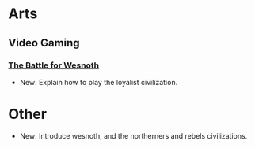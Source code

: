 # Arts

## Video Gaming

### [The Battle for Wesnoth](wesnoth.md)

* New: Explain how to play the loyalist civilization.

# Other

* New: Introduce wesnoth, and the northerners and rebels civilizations.